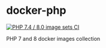 # docker-php

[![PHP 7.4 / 8.0 image sets CI](https://github.com/carlesbarreda/docker-php/actions/workflows/docker-images.yml/badge.svg?event=workflow_dispatch)](https://github.com/carlesbarreda/docker-php/actions/workflows/docker-images.yml)

 PHP 7 and 8 docker images collection
